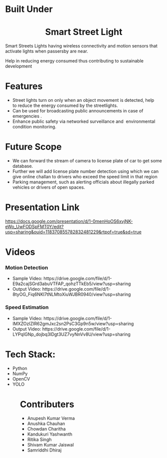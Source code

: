 # Built Under 
<h1 align="center">Smart Street Light</h1> 
<p>Smart Streets Lights having wireless connectivity and motion sensors that activate lights when passersby are near.<p/>
<p>Help in reducing energy consumed thus contributing to sustainable development</p>

# Features
<ul>
  <li>Street lights turn on only when an object movement is detected, help to reduce the energy consumed by the streetlights.</li>
  <li>Can be used for broadcasting public announcements in case of emergencies .</li>
  <li>Enhance public safety via networked surveillance and  environmental condition monitoring.</li>
 </ul>

# Future Scope
<ul>
  <li>We can forward the stream of camera to license plate of car to get some database.</li>
  <li>Further we will add license plate number detection using which we can give online challan to drivers who exceed the speed limit in that region</li>
  <li>Parking management, such as alerting officials about illegally parked vehicles or drivers of open spaces.</li>
 </ul>
 
# Presentation Link
https://docs.google.com/presentation/d/1-0menHoOS6xvjNK-eWo_UwFODSpFMT0Y/edit?usp=sharing&ouid=118370855782832481229&rtpof=true&sd=true

# Videos
### Motion Detection
<ul>
   <li>Sample Video: https://drive.google.com/file/d/1-E9a2cajSGrd3abuVTFAP_qohzTTkEb5/view?usp=sharing</li>
   <li>Output Video: https://drive.google.com/file/d/1-8tyOG_Fiq6NKl7tNLMtoXiuWJBR0940/view?usp=sharing</li>
 </ul>
 
 ### Speed Estimation
<ul>
   <li>Sample Video: https://drive.google.com/file/d/1-IMXZOzIZIR62gmJxc2sn2PsC3Gp9n5w/view?usp=sharing</li>
   <li>Output Video: https://drive.google.com/file/d/1-LYPqIGNp_dojbq3lDgt3UZ7vyNnVv8U/view?usp=sharing</li>
 </ul>
  
 # Tech Stack:
<ul>
  <li>Python</li>
  <li>NumPy</li>
  <li>OpenCV</li>
  <li>YOLO</li>
 <ul/>
  
  # Contributers
  <ul>
    <li>Anupesh Kumar Verma</li>
    <li>Anushka Chauhan</li>
    <li>Chowdan Charitha</li>
    <li>Kandukuri Yashwanth</li>
    <li>Ritika Singh</li>
    <li>Shivam Kumar Jaiswal</li>
    <li>Samriddhi Dhiraj</li>
  </ul>
